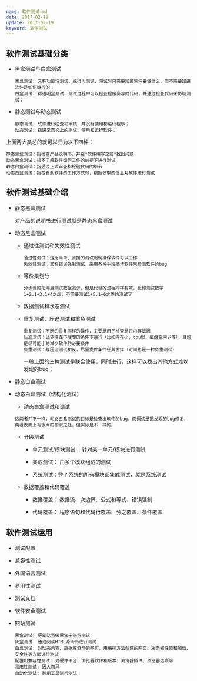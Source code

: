 ```yaml
---
name: 软件测试.md
date: 2017-02-19
update: 2017-02-19
keyword: 软件测试
---
```



软件测试基础分类
----

* 黑盒测试与白盒测试

    ```
    黑盒测试: 又称功能性测试，或行为测试，测试时只需要知道软件要做什么，而不需要知道软件是如何运行的；
    白盒测试: 称透明盒测试，测试过程中可以检查程序员写的代码，并通过检查代码来协助测试；
    ```
* 静态测试与动态测试

    ```
    静态测试: 软件进行检查和审核，并没有使用和运行程序；
    动态测试: 指通常意义上的测试，使用和运行软件；
    ```

上面两大类总的就可以归为以下四种：
```
静态黑盒测试：指检查产品说明书，并在*软件编写之前*找出问题
动态黑盒测试：指不了解软件如何工作的前提下进行测试
静态白盒测试：指通过正式审查和检验代码的细节
动态白盒测试：指在看到软件的工作方式时，根据获取的信息对软件进行测试
```


软件测试基础介绍
----

* 静态黑盒测试

    对产品的说明书进行测试就是静态黑盒测试
    
* 动态黑盒测试
  
  * 通过性测试和失效性测试
    ```
    通过性测试：运用简单、直接的测试用例确保软件可以工作
    失效性测试：又称错误强制测试，采用各种手段搞垮软件来检测软件的bug
    ```

  * 等价类划分

    ```
    分步骤的把海量测试数据减少，但是代替的过程同样有效，比如测试数字1+2,1+3,1+4之后，不需要测试1+5,1+6之类的测试了
    ```

  * 数据测试和状态测试

  * 重复测试、压迫测试和重负测试

    ```
    重复测试：不断的重复同样的操作，主要是用于检查是否内存泄漏
    压迫测试：让软件在不理想的条件下运行（比如内存小、cpu慢、磁盘空间少等），目的是尽可能小的减少软件的必要条件
    负重测试：与压迫测试相反，尽量提供条件任其发挥（时间也是一种负重测试）
    ```
    一般上面的三种测试是联合使用，同时进行，这样可以找出其他方式难以发现的bug；
  
* 静态白盒测试

* 动态白盒测试（结构化测试）
  
  * 动态白盒测试和调试
  ```
  这两者并不一样，动态白盒测试的目标是检查出软件的bug，而调试是把发现的bug修复，
  两者表面上有很大的相似之处，但实际是不一样的。
  ```

  * 分段测试

    + 单元测试/模块测试： 针对某一单元/模块进行测试
      
    + 集成测试： 由多个模块组成的测试
    
    + 系统测试：整个系统的所有模块都集成测试，就是系统测试

  * 数据覆盖和代码覆盖

    * 数据覆盖： 数据流、次边界、公式和等式、错误强制
      
    * 代码覆盖： 程序语句和代码行覆盖、分之覆盖、条件覆盖


软件测试运用
----
* 测试配置
* 兼容性测试
* 外国语言测试
* 易用性测试
* 测试文档
* 软件安全测试
* 网站测试

    ```
    黑盒测试: 把网站当做黑盒子进行测试
    灰盒测试: 通过阅读HTML源代码进行测试
    白盒测试: 对动态内容、数据库驱动的网页、用编程方法创建的网页、服务器性能和加载、安全性等方面进行测试
    配置和兼容性测试: 对硬件平台、浏览器软件和版本、浏览器插件、浏览器选项等
    易用性测试: 因人而异
    自动化测试: 利用工具进行测试
    ```
    
